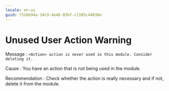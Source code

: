 ```yaml
---
locale: en-us
guid: 7316b94a-14c9-4e46-85bf-c1105c44030e
---
```


# Unused User Action Warning

Message
:   `<Action> action is never used in this module. Consider deleting it.`

Cause
:   You have an action that is not being used in the module.

Recommendation
:   Check whether the action is really necessary and if not, delete it from the module.
